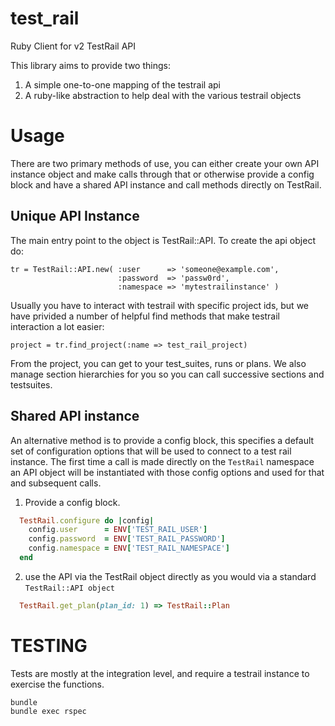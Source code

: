 test_rail
=========

Ruby Client for v2 TestRail API

This library aims to provide two things:

1. A simple one-to-one mapping of the testrail api
2. A ruby-like abstraction to help deal with the various
   testrail objects

Usage
=====

There are two primary methods of use, you can either create your own API instance object and make calls through that or
otherwise provide a config block and have a shared API instance and call methods directly on TestRail.

Unique API Instance
-------------------

The main entry point to the object is TestRail::API. To create
the api object do:

    tr = TestRail::API.new( :user      => 'someone@example.com',
                            :password  => 'passw0rd',
                            :namespace => 'mytestrailinstance' )

Usually you have to interact with testrail with specific project
ids, but we have privided a number of helpful find methods
that make testrail interaction a lot easier:

    project = tr.find_project(:name => test_rail_project)

From the project, you can get to your test_suites, runs or plans.
We also manage section hierarchies for you so you can call
successive sections and testsuites.

Shared API instance
-----------------------

An alternative method is to provide a config block, this specifies a default set of configuration options that will be
used to connect to a test rail instance. The first time a call is made directly on the ```TestRail``` namespace an API object
 will be instantiated with those config options and used for that and subsequent calls.

1. Provide a config block.
```ruby
  TestRail.configure do |config|
    config.user      = ENV['TEST_RAIL_USER']
    config.password  = ENV['TEST_RAIL_PASSWORD']
    config.namespace = ENV['TEST_RAIL_NAMESPACE']
  end
```

2. use the API via the TestRail object directly as you would via a standard ```TestRail::API object```
```ruby
  TestRail.get_plan(plan_id: 1) => TestRail::Plan
```

TESTING
=======

Tests are mostly at the integration level, and require a testrail 
instance to exercise the functions.

    bundle
    bundle exec rspec
